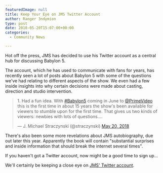 ```yaml
---
featuredImage: null
title: Keep Your Eye on JMS Twitter Account
author: Ranger 3ndymion
type: post
date: 2018-05-20T15:07:00+00:00
categories:
  - Community News

---
```

Hot off the press, JMS has decided to use his Twitter account as a central hub for discussing Babylon 5.

The account, which he has used to communicate with fans for years, has recently seen a lot of posts about Babylon 5 with some of the questions we've had relating to different aspects of the show. We even had a few inside insights into why certain decisions were made about casting, direction and studio intervention.

<blockquote class="twitter-tweet" data-lang="en"><p lang="en" dir="ltr">1. Had a fun idea. With <a href="https://twitter.com/hashtag/Babylon5?src=hash&amp;ref_src=twsrc%5Etfw">#Babylon5</a> coming in June to <a href="https://twitter.com/PrimeVideo?ref_src=twsrc%5Etfw">@PrimeVideo</a> this is the first time in about 15 years the show&#39;s been available for viewers to stumble upon for the first time.  That gives us two kinds of viewers: newbies with lots of questions....</p>&mdash; J. Michael Straczynski (@straczynski) <a href="https://twitter.com/straczynski/status/998036424367591425?ref_src=twsrc%5Etfw">May 20, 2018</a></blockquote>
<script async src="https://platform.twitter.com/widgets.js" charset="utf-8"></script>

There's also been some more revelations about JMS autobiography, due out later this year. Apparently the book will contain "substantial surprises and inside information that should break the internet several times".

If you haven't got a Twitter account, now might be a good time to sign up...

We'll certainly be keeping a close eye on [JMS' Twitter account](https://twitter.com/straczynski).

